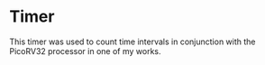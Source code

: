 # Timer
This timer was used to count time intervals in conjunction with the PicoRV32 processor in one of my works.
